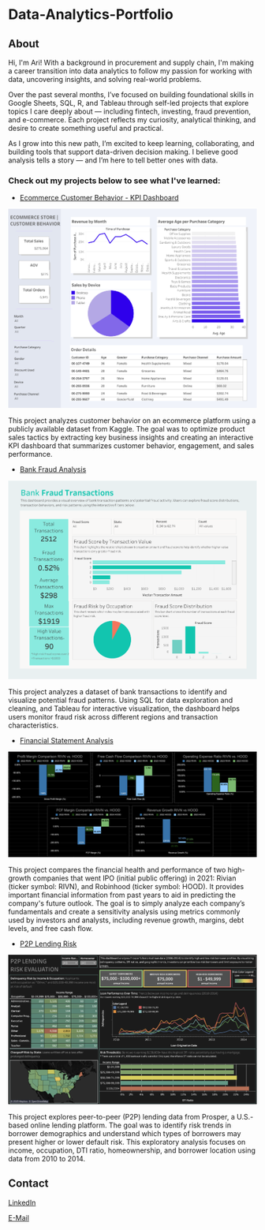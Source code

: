 # Data-Analytics-Portfolio

## About

Hi, I'm Ari! With a background in procurement and supply chain, I'm making a career transition into data analytics to follow my passion for working with data, uncovering insights, and solving real-world problems.

Over the past several months, I’ve focused on building foundational skills in Google Sheets, SQL, R, and Tableau through self-led projects that explore topics I care deeply about — including fintech, investing, fraud prevention, and e-commerce. Each project reflects my curiosity, analytical thinking, and desire to create something useful and practical.

As I grow into this new path, I’m excited to keep learning, collaborating, and building tools that support data-driven decision making. I believe good analysis tells a story — and I’m here to tell better ones with data.

### Check out my projects below to see what I've learned:

- [Ecommerce Customer Behavior - KPI Dashboard](./Ecommerce%20Customer%20Behavior%20-%20KPI%20Dashboard)

![Ecommerce Customer KPIs](Ecommerce%20Customer%20Behavior%20-%20KPI%20Dashboard/Ecommerce%20Customer%20KPIs.png)  

This project analyzes customer behavior on an ecommerce platform using a publicly available dataset from Kaggle. The goal was to optimize product sales tactics by extracting key business insights and creating an interactive KPI dashboard that summarizes customer behavior, engagement, and sales performance.

- [Bank Fraud Analysis](./Bank%20Fraud%20Analysis)

![Bank Fraud Risk](Bank%20Fraud%20Analysis/Bank%20Fraud%20Risk.png)

This project analyzes a dataset of bank transactions to identify and visualize potential fraud patterns. Using SQL for data exploration and cleaning, and Tableau for interactive visualization, the dashboard helps users monitor fraud risk across different regions and transaction characteristics.

- [Financial Statement Analysis](./Financial%20Statement%20Analysis)

![Financial Statement Comparison Summary](Financial%20Statement%20Analysis/Financial%20Statement%20Comparison%20Summary.png)

This project compares the financial health and performance of two high-growth companies that went IPO (initial public offering) in 2021: Rivian (ticker symbol: RIVN), and Robinhood (ticker symbol: HOOD). It provides important financial information from past years to aid in predicting the company's future outlook. The goal is to simply analyze each company’s fundamentals and create a sensitivity analysis using metrics commonly used by investors and analysts, including revenue growth, margins, debt levels, and free cash flow.

- [P2P Lending Risk](./P2P%20Lending%20Risk)

![P2P Lending Risk](P2P%20Lending%20Risk/P2P%20Lending%20Risk.png)

This project explores peer-to-peer (P2P) lending data from Prosper, a U.S.-based online lending platform. The goal was to identify risk trends in borrower demographics and understand which types of borrowers may present higher or lower default risk. This exploratory analysis focuses on income, occupation, DTI ratio, homeownership, and borrower location using data from 2010 to 2014.

## Contact

[LinkedIn](http://linkedin.com/in/AriReyes)

[E-Mail](arilimreyes@gmail.com)

